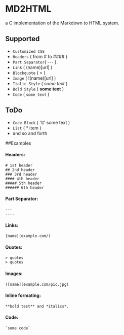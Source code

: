 # MD2HTML

a C implementation of the Markdown to HTML system.

## Supported

* `Customized CSS`
* `Headers` ( from # to #### )
* `Part Separator`( --- ).
* `Link` ( (name)[url] )
* `Blockquote` ( > )
* `Image` ( !(name)[url] )
* `Italic Style` ( *some text* )
* `Bold Style` ( **some text** )
* `Code` ( ` some text ` )

## ToDo

* `Code Block` ( '\t' some text )
* `List` ( * item )
* and so and forth

##Examples

#### Headers:
	# 1st header
	## 2nd header
	### 3rd header
	#### 4th header
	##### 5th header
	###### 6th header

#### Part Separator:
	---
	----

#### Links:
	[name](example.com/)

#### Quotes:
	> quotes
	> quotes

#### Images:
	![name](example.com/pic.jpg)

#### Inline formating:
	**bold test** and *italics*.
	
#### Code:
	`some code`





